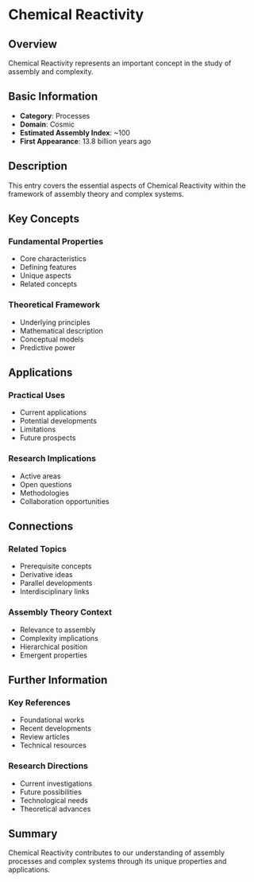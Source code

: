 # Chemical Reactivity

## Overview

Chemical Reactivity represents an important concept in the study of assembly and complexity.

## Basic Information

- **Category**: Processes
- **Domain**: Cosmic
- **Estimated Assembly Index**: ~100
- **First Appearance**: 13.8 billion years ago

## Description

This entry covers the essential aspects of Chemical Reactivity within the framework of assembly theory and complex systems.

## Key Concepts

### Fundamental Properties
- Core characteristics
- Defining features
- Unique aspects
- Related concepts

### Theoretical Framework
- Underlying principles
- Mathematical description
- Conceptual models
- Predictive power

## Applications

### Practical Uses
- Current applications
- Potential developments
- Limitations
- Future prospects

### Research Implications
- Active areas
- Open questions
- Methodologies
- Collaboration opportunities

## Connections

### Related Topics
- Prerequisite concepts
- Derivative ideas
- Parallel developments
- Interdisciplinary links

### Assembly Theory Context
- Relevance to assembly
- Complexity implications
- Hierarchical position
- Emergent properties

## Further Information

### Key References
- Foundational works
- Recent developments
- Review articles
- Technical resources

### Research Directions
- Current investigations
- Future possibilities
- Technological needs
- Theoretical advances

## Summary

Chemical Reactivity contributes to our understanding of assembly processes and complex systems through its unique properties and applications.
